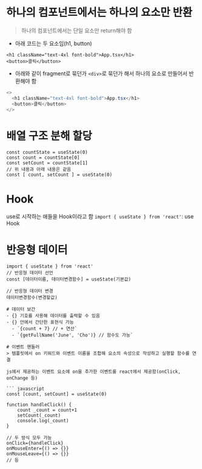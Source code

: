 # 하나의 컴포넌트에서는 하나의 요소만 반환
> 하나의 컴포넌트에서는 단일 요소만 return해야 함

- 아래 코드는 두 요소임(h1, button)
```
<h1 className="text-4xl font-bold">App.tsx</h1>
<button>클릭</button>
```

- 아래와 같이 fragment로 묶던가 `<div>`로 묶던가 해서 하나의 요소로 만들어서 반환해야 함
``` java
<>
  <h1 className="text-4xl font-bold">App.tsx</h1>
  <button>클릭</button>
</>
```

# 배열 구조 분해 할당
```
const countState = useState(0)
const count = countState[0]
const setCount = countState[1]
// 위 내용과 아래 내용은 같음
const [ count, setCount ] = useState(0)
```

# Hook
use로 시작하는 애들을 Hook이라고 함
`import { useState } from 'react'`: use Hook

# 반응형 데이터

```
import { useState } from 'react'
// 반응형 데이터 선언
const [데이터이름, 데이터변경함수] = useState(기본값)

// 반응형 데이터 변경
데이터변경함수(변경할값)

# 데이터 보간
- {} 기호를 사용해 데이터를 출력할 수 있음
- {} 안에서 간단한 표현식 가능
  - `{count + 7} // + 연산`
  - `{getFullName('June', 'Cho')} // 함수도 가능`

# 이벤트 핸들러
> 템플릿에서 on 키워드와 이벤트 이름을 조합해 요소의 속성으로 작성하고 실행할 함수를 연결

js에서 제공하는 이벤트 요소에 on을 추가한 이벤트를 react에서 제공함(onClick, onChange 등)

``` javascript
const [count, setCount] = useState(0)

function handleClick() {
    count _count = count+1
    setCount(_count)
    console.log(_count)
}

// 두 방식 모두 가능
onClick={handleClick}
onMouseEnter={() => {}}
onMouseLeave={() => {}}
// 등
```